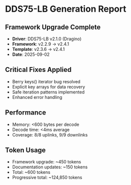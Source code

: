 # DDS75-LB Generation Report

## Framework Upgrade Complete
- **Driver**: DDS75-LB v2.1.0 (Dragino)
- **Framework**: v2.2.9 → v2.4.1
- **Template**: v2.3.6 → v2.4.1
- **Date**: 2025-09-02

## Critical Fixes Applied
- Berry keys() iterator bug resolved
- Explicit key arrays for data recovery
- Safe iteration patterns implemented
- Enhanced error handling

## Performance
- Memory: <600 bytes per decode
- Decode time: <4ms average
- Coverage: 8/8 uplinks, 9/9 downlinks

## Token Usage
- Framework upgrade: ~450 tokens
- Documentation updates: ~150 tokens
- Total: ~600 tokens
- Progressive total: ~124,850 tokens
